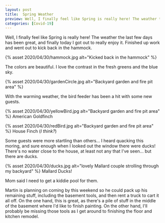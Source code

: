 ```yaml
---
layout: post
title:  Spring Weather
preview: Well, I finally feel like Spring is really here! The weather the last few days has been great, and finally today I got out to really enjoy it. Finished up work and went out to kick back in the hammock. 
categories: [Covid-19]
---
```


Well, I finally feel like Spring is really here! The weather the last few days has been great, and finally today I got out to really enjoy it. Finished up work and went out to kick back in the hammock. 

{% asset 2020/04/30/hammock.jpg alt="Kicked back in the hammock" %}

The colors are beautiful. I love the contrast in the fresh greens and the blue sky. 

{% asset 2020/04/30/gardenCircle.jpg alt="Backyard garden and fire pit area" %}

With the warming weather, the bird feeder has been a hit with some new guests. 

{% asset 2020/04/30/yellowBird.jpg alt="Backyard garden and fire pit area" %}
American Goldfinch

{% asset 2020/04/30/redBird.jpg alt="Backyard garden and fire pit area" %}
House Finch (*I think?*)

Some guests were more startling than others... I heard quacking this moring, and sure enough when I looked out the window there were ducks! There's no water close to the house, at least not any that I've seen... but there are ducks. 

{% asset 2020/04/30/ducks.jpg alt="lovely Mallard couple strolling through my backyard" %}
Mallard Ducks!

Mom said I need to get a kiddie pool for them.

Martin is planning on coming by this weekend so he could pack up his remaining stuff, including the basement tools, and then rent a truck to cart it all off. On the one hand, this is great, as there's a pile of stuff in the middle of the basement where I'd like to finish painting. On the other hand, I'll probably be missing those tools as I get around to finishing the floor and kitchen remodel. 
